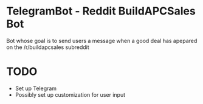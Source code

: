 # TelegramBot - Reddit BuildAPCSales Bot
Bot whose goal is to send users a message when a good deal has apepared on the /r/buildapcsales subreddit



# TODO
- Set up Telegram
- Possibly set up customization for user input
